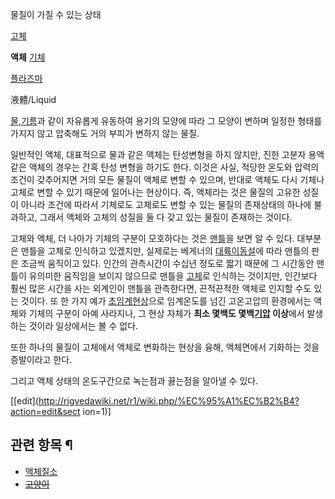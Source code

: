 물질이 가질 수 있는 상태

[고체](%EA%B3%A0%EC%B2%B4.md)

**액체**
[기체](%EA%B8%B0%EC%B2%B4.md)

[플라즈마](%ED%94%8C%EB%9D%BC%EC%A6%88%EB%A7%88.md)

  
液體/Liquid

[물](%EB%AC%BC.md),[기름](%EA%B8%B0%EB%A6%84.md)과 같이 자유롭게 유동하여 용기의 모양에 따라 그
모양이 변하며 일정한 형태를 가지지 않고 압축해도 거의 부피가 변하지 않는 물질.

일반적인 액체, 대표적으로 물과 같은 액체는 탄성변형을 하지 않지만, 진한 고분자 용액같은 액체의 경우는 간혹 탄성 변형을 하기도 한다.
이것은 사실, 적당한 온도와 압력의 조건이 갖추어지면 거의 모든 물질이 액체로 변할 수 있으며, 반대로 액체도 다시 기체나 고체로 변할 수
있기 때문에 일어나는 현상이다. 즉, 액체라는 것은 물질의 고유한 성질이 아니라 조건에 따라서 기체로도 고체로도 변할 수 있는 물질의
존재상태의 하나에 불과하고, 그래서 액체와 고체의 성질을 둘 다 갖고 있는 물질이 존재하는 것이다.

고체와 액체, 더 나아가 기체의 구분이 모호하다는 것은 [맨틀](%EB%A7%A8%ED%8B%80.md)을 보면 알 수 있다. 대부분은
맨틀을 고체로 인식하고 있겠지만, 실제로는 베게너의
[대륙이동설](%EB%8C%80%EB%A5%99%EC%9D%B4%EB%8F%99%EC%84%A4.md)에 따라 맨틀의 판은 조금씩
움직이고 있다. 인간의 관측시간이 수십년 정도로 짧기 때문에 그 시간동안 맨틀이 유의미한 움직임을 보이지 않으므로 맨틀을
[고체](%EA%B3%A0%EC%B2%B4.md)로 인식하는 것이지만, 인간보다 훨씬 많은 시간을 사는 외계인이 맨틀을 관측한다면,
끈적끈적한 액체로 인지할 수도 있는 것이다. 또 한 가지 예가
[초임계현상](%EC%B4%88%EC%9E%84%EA%B3%84%ED%98%84%EC%83%81.md)으로 임계온도를 넘긴 고온고압의
환경에서는 액체와 기체의 구분이 아예 사라지나, 그 현상 자체가 **최소 몇백도 몇백[기압](%EA%B8%B0%EC%95%95.md)
이상**에서 발생하는 것이라 일상에서는 볼 수 없다.

또한 하나의 물질이 고체에서 액체로 변화하는 현상을 융해, 액체면에서 기화하는 것을 증발이라고 한다.

그리고 액체 상태의 온도구간으로 녹는점과 끓는점을 알아낼 수 있다.

[[edit](http://rigvedawiki.net/r1/wiki.php/%EC%95%A1%EC%B2%B4?action=edit&sect
ion=1)]

## 관련 항목 ¶

  * [액체질소](%EC%95%A1%EC%B2%B4%EC%A7%88%EC%86%8C.md)
  * <del>[고양이](%EA%B3%A0%EC%96%91%EC%9D%B4.md)</del>

